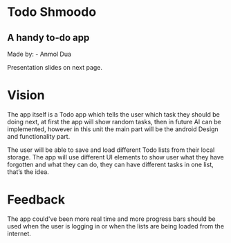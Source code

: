 # Todo Shmoodo


## A handy to-do app

Made by: - Anmol Dua

Presentation slides on next page.


# Vision

The app itself is a Todo app which tells the user which task they should be doing next, at first the app will show random tasks, then in future AI can be implemented, however in this unit the main part will be the android Design and functionality part.

The user will be able to save and load different Todo lists from their local storage. The app will use different UI elements to show user what they have forgotten and what they can do, they can have different tasks in one list, that’s the idea.


# Feedback

The app could've been more real time and more progress bars should be used when the user is logging in or when the lists are being loaded from the internet.
